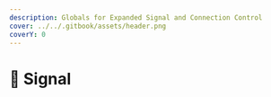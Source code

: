 ```yaml
---
description: Globals for Expanded Signal and Connection Control
cover: ../../.gitbook/assets/header.png
coverY: 0
---
```


# 🎊 Signal

